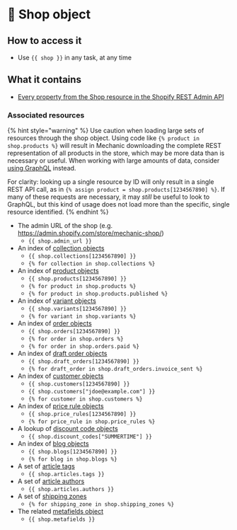 # 💪 Shop object

## How to access it

* Use `{{ shop }}` in any task, at any time

## What it contains

* [Every property from the Shop resource in the Shopify REST Admin API](https://shopify.dev/api/admin/rest/reference/store-properties/shop)

### Associated resources

{% hint style="warning" %}
Use caution when loading large sets of resources through the shop object. Using code like `{% product in shop.products %}` will result in Mechanic downloading the complete REST representation of all products in the store, which may be more data than is necessary or useful. When working with large amounts of data, consider [using GraphQL](../../../../core/shopify/read/graphql-in-liquid.md) instead.



For clarity: looking up a single resource by ID will only result in a single REST API call, as in `{% assign product = shop.products[1234567890] %}`. If many of these requests are necessary, it may _still_ be useful to look to GraphQL, but this kind of usage does not load more than the specific, single resource identified.
{% endhint %}

* The admin URL of the shop (e.g.  https://admin.shopify.com/store/mechanic-shop/)
  * `{{ shop.admin_url }}`
* An index of [collection objects](collection.md)
  * `{{ shop.collections[1234567890] }}`
  * `{% for collection in shop.collections %}`
* An index of [product objects](product.md)
  * `{{ shop.products[1234567890] }}`
  * `{% for product in shop.products %}`
  * `{% for product in shop.products.published %}`
* An index of [variant objects](variant.md)
  * `{{ shop.variants[1234567890] }}`
  * `{% for variant in shop.variants %}`
* An index of [order objects](order.md)
  * `{{ shop.orders[1234567890] }}`
  * `{% for order in shop.orders %}`
  * `{% for order in shop.orders.paid %}`
* An index of [draft order objects](https://docs.usemechanic.com/article/386-the-draft-order-object)
  * `{{ shop.draft_orders[1234567890] }}`
  * `{% for draft_order in shop.draft_orders.invoice_sent %}`
* An index of [customer objects](customer-object.md)
  * `{{ shop.customers[1234567890] }}`
  * `{{ shop.customers["jdoe@example.com"] }}`
  * `{% for customer in shop.customers %}`
* An index of [price rule objects](price-rule.md)
  * `{{ shop.price_rules[1234567890] }}`
  * `{% for price_rule in shop.price_rules %}`
* A lookup of [discount code objects](discount-code.md)
  * `{{ shop.discount_codes["SUMMERTIME"] }}`
* An index of [blog objects](blog.md)
  * `{{ shop.blogs[1234567890] }}`
  * `{% for blog in shop.blogs %}`
* A set of [article tags](article.md)
  * `{{ shop.articles.tags }}`
* A set of [article authors](article.md)
  * `{{ shop.articles.authors }}`
* A set of [shipping zones](shipping-zone.md)
  * `{% for shipping_zone in shop.shipping_zones %}`
* The related [metafields object](metafields/metafield-collection.md)
  * `{{ shop.metafields }}`
